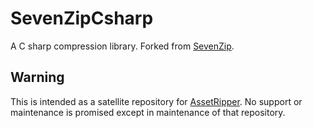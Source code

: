 # SevenZipCsharp

A C sharp compression library. Forked from [SevenZip](https://github.com/chrishaly/SevenZip).

## Warning

This is intended as a satellite repository for [AssetRipper](https://github.com/ds5678/AssetRipper). No support or maintenance is promised except in maintenance of that repository. 